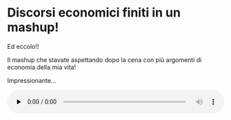 # Discorsi economici finiti in un mashup!

Ed eccolo!!

Il mashup che stavate aspettando dopo la cena con più argomenti di economia della mia vita!

Impressionante&#8230;

<!--[if lt IE 9]><![endif]--><audio class="wp-audio-shortcode" id="audio-98-1" preload="none" style="width: 100%;" controls="controls"><source type="audio/ogg" src="http://inge.4pr.es/files/2014/07/tranx-mashup.ogg?_=1" />

<http://inge.4pr.es/files/2014/07/tranx-mashup.ogg></audio>

